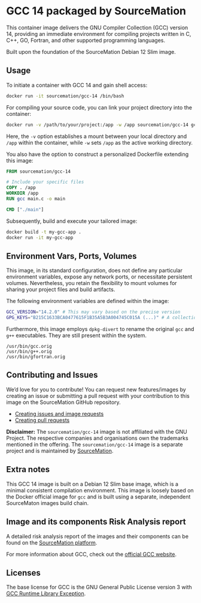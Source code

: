 # GCC 14 packaged by SourceMation

This container image delivers the GNU Compiler Collection (GCC) version 14,
providing an immediate environment for compiling projects written in C, C++,
GO, Fortran, and other supported programming languages.

Built upon the foundation of the SourceMation Debian 12 Slim image.


## Usage

To initiate a container with GCC 14 and gain shell access:

```bash
docker run -it sourcemation/gcc-14 /bin/bash
```

For compiling your source code, you can link your project directory into the container:

```bash
docker run -v /path/to/your/project:/app -w /app sourcemation/gcc-14 gcc main.c -o main
```

Here, the `-v` option establishes a mount between your local directory and
`/app` within the container, while `-w` sets `/app` as the active working
directory.


You also have the option to construct a personalized Dockerfile extending this
image:

```dockerfile
FROM sourcemation/gcc-14

# Include your specific files
COPY . /app
WORKDIR /app
RUN gcc main.c -o main

CMD ["./main"]
```

Subsequently, build and execute your tailored image:

```bash
docker build -t my-gcc-app .
docker run -it my-gcc-app
```

## Environment Vars, Ports, Volumes


This image, in its standard configuration, does not define any particular
environment variables, expose any network ports, or necessitate persistent
volumes. Nevertheless, you retain the flexibility to mount volumes for sharing
your project files and build artifacts.

The following environment variables are defined within the image:

```bash
GCC_VERSION="14.2.0" # This may vary based on the precise version
GPG_KEYS="B215C1633BCA0477615F1B35A5B3A004745C015A (...)" # A collection of keys for verifying the GPG signature of the GCC tarball
```

Furthermore, this image employs `dpkg-divert` to rename the original `gcc` and
`g++` executables. They are still present within the system.

```
/usr/bin/gcc.orig
/usr/bin/g++.orig
/usr/bin/gfortran.orig
```

## Contributing and Issues

We’d love for you to contribute! You can request new features/images by
creating an issue or submitting a pull request with your contribution to this
image on the SourceMation GitHub repository.

- [Creating issues and image requests](https://github.com/SourceMation/images/issues/new/choose)
- [Creating pull requests](https://github.com/SourceMation/images/compare)


**Disclaimer:** The `sourcemation/gcc-14` image is not affiliated with the GNU
Project. The respective companies and organisations own the trademarks
mentioned in the offering. The `sourcemation/gcc-14` image is a separate
project and is maintained by [SourceMation](https://sourcemation.com).

## Extra notes

This GCC 14 image is built on a Debian 12 Slim base image, which is a minimal
consistent compilation environment. This image is loosely based on the Docker
official image for `gcc` and is built using a separate, independent SourceMaton
images build chain.

## Image and its components Risk Analysis report

A detailed risk analysis report of the images and their components can be found
on the [SourceMation platform](https://www.sourcemation.com/).

For more information about GCC, check out the [official GCC
website](https://gcc.gnu.org/).

## Licenses

The base license for GCC is the GNU General Public License version 3 with [GCC
Runtime Library Exception](https://www.gnu.org/licenses/gcc-exception-3.1).
